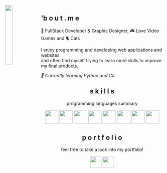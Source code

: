 <img align='left' src=https://media.tenor.com/LuL2E7Bd9qMAAAAC/nezuko-anime.gif width='22%'/>

## 'b o u t . m e

🌸 FullStack Developer & Graphic Designer, 🎮 Love Video Games and 🐈 Cats
<p>I enjoy programming and developing web applications and websites<br>and often find myself trying to learn more skills to improve my final products.</p>
<i>🌸 Currently learning Python and C#</i>

<h2 align='center'>s k i l l s</h2>
<p align='center'>programming languages summary</p>

<p align='center'>
  <img src="https://cdn.jsdelivr.net/gh/devicons/devicon/icons/html5/html5-plain-wordmark.svg" height='42px'/>
  <img src="https://cdn.jsdelivr.net/gh/devicons/devicon/icons/css3/css3-plain-wordmark.svg" height='42px'/>
  <img src="https://cdn.jsdelivr.net/gh/devicons/devicon/icons/bootstrap/bootstrap-original-wordmark.svg" height='42px'/>
  <img src="https://cdn.jsdelivr.net/gh/devicons/devicon/icons/javascript/javascript-original.svg" height='42px'/>
  <img src="https://cdn.jsdelivr.net/gh/devicons/devicon/icons/react/react-original-wordmark.svg" height='42px'/>
  <img src="https://cdn.jsdelivr.net/gh/devicons/devicon/icons/php/php-plain.svg" height='42px'/>
  <img src="https://cdn.jsdelivr.net/gh/devicons/devicon/icons/laravel/laravel-plain-wordmark.svg" height='42px'/>
  <img src="https://cdn.jsdelivr.net/gh/devicons/devicon/icons/mysql/mysql-plain.svg" height='42px'/>
</p>

<h2 align='center'>p o r t f o l i o</h2>
<p align='center'>feel free to take a look into my portfolio!</p>
<p align='center'>
  <a href='https://www.linkedin.com/in/graciela-williams/' target='_blank'><img src='https://cdn.jsdelivr.net/npm/simple-icons@3.0.1/icons/linkedin.svg' height='36px'/></a>
  <a href='https://gracewilliams.co' target='_blank'><img src='https://cdn.jsdelivr.net/npm/bootstrap-icons@1.2.1/icons/globe2.svg' height='36px'/></a>
</p>
